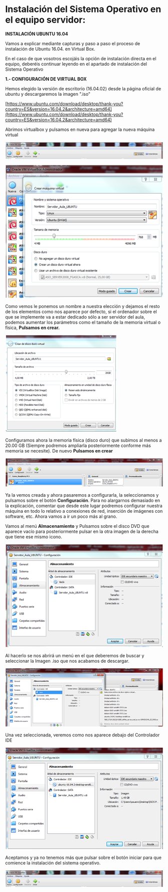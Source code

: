 # Instalación del Sistema Operativo en el equipo servidor:

**INSTALACIÓN UBUNTU 16.04**

Vamos a explicar mediante capturas y paso a paso el proceso de instalación de Ubuntu 16.04. en Virtual Box.

En el caso de que vosotros escojáis la opción de instalación directa en el equipo, deberéis continuar leyendo en el apartado de instalación del Sistema Operativo

**1.- CONFIGURACIÓN DE VIRTUAL BOX**

Hemos elegido la versión de escritorio \(16.04.02\) desde la página oficial de ubuntu y descargaremos la imagen ".iso"

[https://www.ubuntu.com/download/desktop/thank-you?country=ES&version=16.04.2&architecture=amd64](https://www.ubuntu.com/download/desktop/thank-you?country=ES&version=16.04.2&architecture=amd64)

Abrimos virtualbox y pulsamos en nueva para agregar la nueva máquina virtual

![](/assetsa/import.png)

![](/assetsmenu1/import.png)

Como vemos le ponemos un nombre a nuestra elección y dejamos el resto de los elementos como nos aparece por defecto, si el ordenador sobre el que se implemente va a estar dedicado sólo a ser servidor del aula, podemos aumentar los parámetros como el tamaño de la memoria virtual o física, **Pulsamos en crear.**

![](/1/import.png)

Configuramos ahora la memoria física \(disco duro\) que subimos al menos a 20.00 GB \(Siempre podremos ampliarla posteriormente conforme más memoria se necesite\). De nuevo **Pulsamos en crear**

![](/2/import.png)

Ya la vemos creada y ahora pasaremos a configurarla, la seleccionamos y pulsamos sobre el botón **Configuración**. Para no alargarnos demasiado en la explicación, comentar que desde este lugar podremos configurar nuestra máquina en todo lo relativo a conexiones de red, inserción de imágenes con software, etc. Ahora vamos a ir un poco más al grano.

Vamos al menú **Almacenamiento** y Pulsamos sobre el disco DVD que aparece vacío para posteriormente pulsar en la otra imagen de la derecha que tiene ese mismo icono.

![](/3/import.png)

Al hacerlo se nos abrirá un menú en el que deberemos de buscar y seleccionar la Imagen .iso que nos acabamos de descargar.

![](/4/import.png)

Una vez seleccionada, veremos como nos aparece debajo del Controlador IDE

![](/assets/5)

Aceptamos y ya no tenemos más que pulsar sobre el botón iniciar para que comience la instalación del sistema operativo.

![](/assets/2)



